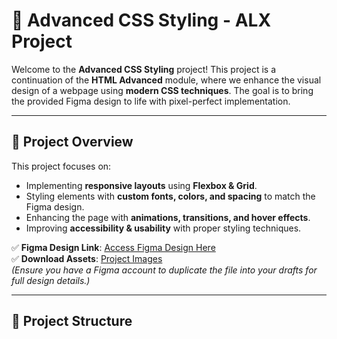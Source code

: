 # 🌟 Advanced CSS Styling - ALX Project

Welcome to the **Advanced CSS Styling** project! This project is a continuation of the **HTML Advanced** module, where we enhance the visual design of a webpage using **modern CSS techniques**. The goal is to bring the provided Figma design to life with pixel-perfect implementation.

---

## 🎯 **Project Overview**
This project focuses on:
- Implementing **responsive layouts** using **Flexbox & Grid**.
- Styling elements with **custom fonts, colors, and spacing** to match the Figma design.
- Enhancing the page with **animations, transitions, and hover effects**.
- Improving **accessibility & usability** with proper styling techniques.

✅ **Figma Design Link**: [Access Figma Design Here](#)  
✅ **Download Assets**: [Project Images](#)  
*(Ensure you have a Figma account to duplicate the file into your drafts for full design details.)*

---

## 📂 **Project Structure**
